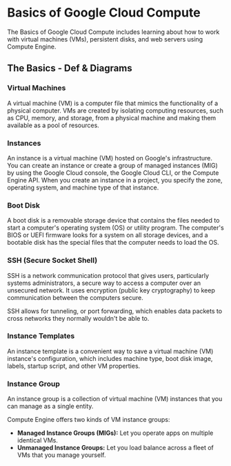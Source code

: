 # Basics of Google Cloud Compute

The Basics of Google Cloud Compute includes learning about how to work with virtual machines (VMs), persistent disks, and web servers using Compute Engine.

## The Basics - Def & Diagrams

### Virtual Machines

A virtual machine (VM) is a computer file that mimics the functionality of a physical computer. VMs are created by isolating computing resources, such as CPU, memory, and storage, from a physical machine and making them available as a pool of resources.

### Instances

An instance is a virtual machine (VM) hosted on Google's infrastructure. You can create an instance or create a group of managed instances (MIG) by using the Google Cloud console, the Google Cloud CLI, or the Compute Engine API. When you create an instance in a project, you specify the zone, operating system, and machine type of that instance.

### Boot Disk

A boot disk is a removable storage device that contains the files needed to start a computer's operating system (OS) or utility program. The computer's BIOS or UEFI firmware looks for a system on all storage devices, and a bootable disk has the special files that the computer needs to load the OS.

### SSH (Secure Socket Shell)

SSH is a network communication protocol that gives users, particularly systems administrators, a secure way to access a computer over an unsecured network. It uses encryption (public key cryptography) to keep communication between the computers secure.

SSH allows for tunneling, or port forwarding, which enables data packets to cross networks they normally wouldn't be able to.

### Instance Templates

An instance template is a convenient way to save a virtual machine (VM) instance's configuration, which includes machine type, boot disk image, labels, startup script, and other VM properties.

### Instance Group

An instance group is a collection of virtual machine (VM) instances that you can manage as a single entity.

Compute Engine offers two kinds of VM instance groups:

- **Managed Instance Groups (MIGs):** Let you operate apps on multiple identical VMs.
- **Unmanaged Instance Groups:** Let you load balance across a fleet of VMs that you manage yourself.
